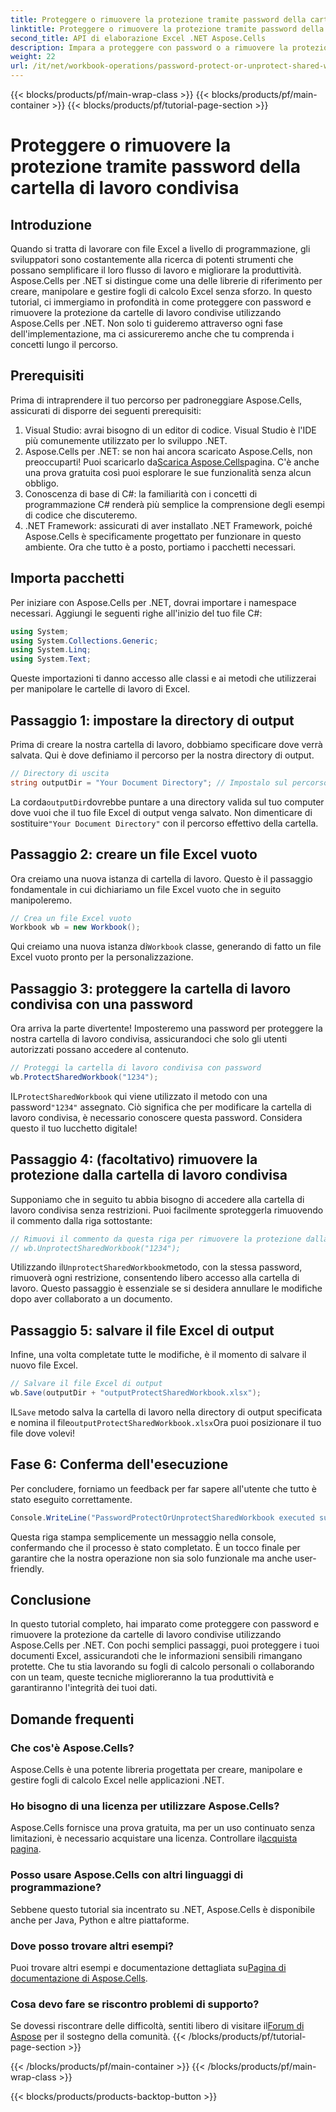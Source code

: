 ```yaml
---
title: Proteggere o rimuovere la protezione tramite password della cartella di lavoro condivisa
linktitle: Proteggere o rimuovere la protezione tramite password della cartella di lavoro condivisa
second_title: API di elaborazione Excel .NET Aspose.Cells
description: Impara a proteggere con password o a rimuovere la protezione dalle cartelle di lavoro Excel condivise usando Aspose.Cells per .NET con questa guida passo-passo. Migliora la sicurezza dei tuoi documenti.
weight: 22
url: /it/net/workbook-operations/password-protect-or-unprotect-shared-workbook/
---
```


{{< blocks/products/pf/main-wrap-class >}}
{{< blocks/products/pf/main-container >}}
{{< blocks/products/pf/tutorial-page-section >}}

# Proteggere o rimuovere la protezione tramite password della cartella di lavoro condivisa

## Introduzione
Quando si tratta di lavorare con file Excel a livello di programmazione, gli sviluppatori sono costantemente alla ricerca di potenti strumenti che possano semplificare il loro flusso di lavoro e migliorare la produttività. Aspose.Cells per .NET si distingue come una delle librerie di riferimento per creare, manipolare e gestire fogli di calcolo Excel senza sforzo. In questo tutorial, ci immergiamo in profondità in come proteggere con password e rimuovere la protezione da cartelle di lavoro condivise utilizzando Aspose.Cells per .NET. Non solo ti guideremo attraverso ogni fase dell'implementazione, ma ci assicureremo anche che tu comprenda i concetti lungo il percorso.
## Prerequisiti
Prima di intraprendere il tuo percorso per padroneggiare Aspose.Cells, assicurati di disporre dei seguenti prerequisiti:
1. Visual Studio: avrai bisogno di un editor di codice. Visual Studio è l'IDE più comunemente utilizzato per lo sviluppo .NET.
2.  Aspose.Cells per .NET: se non hai ancora scaricato Aspose.Cells, non preoccuparti! Puoi scaricarlo da[Scarica Aspose.Cells](https://releases.aspose.com/cells/net/)pagina. C'è anche una prova gratuita così puoi esplorare le sue funzionalità senza alcun obbligo.
3. Conoscenza di base di C#: la familiarità con i concetti di programmazione C# renderà più semplice la comprensione degli esempi di codice che discuteremo.
4. .NET Framework: assicurati di aver installato .NET Framework, poiché Aspose.Cells è specificamente progettato per funzionare in questo ambiente.
Ora che tutto è a posto, portiamo i pacchetti necessari.
## Importa pacchetti
Per iniziare con Aspose.Cells per .NET, dovrai importare i namespace necessari. Aggiungi le seguenti righe all'inizio del tuo file C#:
```csharp
using System;
using System.Collections.Generic;
using System.Linq;
using System.Text;
```
Queste importazioni ti danno accesso alle classi e ai metodi che utilizzerai per manipolare le cartelle di lavoro di Excel.
## Passaggio 1: impostare la directory di output
Prima di creare la nostra cartella di lavoro, dobbiamo specificare dove verrà salvata. Qui è dove definiamo il percorso per la nostra directory di output.
```csharp
// Directory di uscita
string outputDir = "Your Document Directory"; // Impostalo sul percorso di output desiderato
```
 La corda`outputDir`dovrebbe puntare a una directory valida sul tuo computer dove vuoi che il tuo file Excel di output venga salvato. Non dimenticare di sostituire`"Your Document Directory"` con il percorso effettivo della cartella.
## Passaggio 2: creare un file Excel vuoto
Ora creiamo una nuova istanza di cartella di lavoro. Questo è il passaggio fondamentale in cui dichiariamo un file Excel vuoto che in seguito manipoleremo. 
```csharp
// Crea un file Excel vuoto
Workbook wb = new Workbook();
```
 Qui creiamo una nuova istanza di`Workbook` classe, generando di fatto un file Excel vuoto pronto per la personalizzazione.
## Passaggio 3: proteggere la cartella di lavoro condivisa con una password
Ora arriva la parte divertente! Imposteremo una password per proteggere la nostra cartella di lavoro condivisa, assicurandoci che solo gli utenti autorizzati possano accedere al contenuto.
```csharp
// Proteggi la cartella di lavoro condivisa con password
wb.ProtectSharedWorkbook("1234");
```
 IL`ProtectSharedWorkbook` qui viene utilizzato il metodo con una password`"1234"` assegnato. Ciò significa che per modificare la cartella di lavoro condivisa, è necessario conoscere questa password. Considera questo il tuo lucchetto digitale!
## Passaggio 4: (facoltativo) rimuovere la protezione dalla cartella di lavoro condivisa
Supponiamo che in seguito tu abbia bisogno di accedere alla cartella di lavoro condivisa senza restrizioni. Puoi facilmente sproteggerla rimuovendo il commento dalla riga sottostante:
```csharp
// Rimuovi il commento da questa riga per rimuovere la protezione dalla cartella di lavoro condivisa
// wb.UnprotectSharedWorkbook("1234");
```
 Utilizzando il`UnprotectSharedWorkbook`metodo, con la stessa password, rimuoverà ogni restrizione, consentendo libero accesso alla cartella di lavoro. Questo passaggio è essenziale se si desidera annullare le modifiche dopo aver collaborato a un documento.
## Passaggio 5: salvare il file Excel di output
Infine, una volta completate tutte le modifiche, è il momento di salvare il nuovo file Excel.
```csharp
// Salvare il file Excel di output
wb.Save(outputDir + "outputProtectSharedWorkbook.xlsx");
```
 IL`Save` metodo salva la cartella di lavoro nella directory di output specificata e nomina il file`outputProtectSharedWorkbook.xlsx`Ora puoi posizionare il tuo file dove volevi!
## Fase 6: Conferma dell'esecuzione
Per concludere, forniamo un feedback per far sapere all'utente che tutto è stato eseguito correttamente.
```csharp
Console.WriteLine("PasswordProtectOrUnprotectSharedWorkbook executed successfully.\r\n");
```
Questa riga stampa semplicemente un messaggio nella console, confermando che il processo è stato completato. È un tocco finale per garantire che la nostra operazione non sia solo funzionale ma anche user-friendly.
## Conclusione
In questo tutorial completo, hai imparato come proteggere con password e rimuovere la protezione da cartelle di lavoro condivise utilizzando Aspose.Cells per .NET. Con pochi semplici passaggi, puoi proteggere i tuoi documenti Excel, assicurandoti che le informazioni sensibili rimangano protette. Che tu stia lavorando su fogli di calcolo personali o collaborando con un team, queste tecniche miglioreranno la tua produttività e garantiranno l'integrità dei tuoi dati.
## Domande frequenti
### Che cos'è Aspose.Cells?
Aspose.Cells è una potente libreria progettata per creare, manipolare e gestire fogli di calcolo Excel nelle applicazioni .NET.
### Ho bisogno di una licenza per utilizzare Aspose.Cells?
 Aspose.Cells fornisce una prova gratuita, ma per un uso continuato senza limitazioni, è necessario acquistare una licenza. Controllare il[acquista pagina](https://purchase.aspose.com/buy).
### Posso usare Aspose.Cells con altri linguaggi di programmazione?
Sebbene questo tutorial sia incentrato su .NET, Aspose.Cells è disponibile anche per Java, Python e altre piattaforme.
### Dove posso trovare altri esempi?
 Puoi trovare altri esempi e documentazione dettagliata su[Pagina di documentazione di Aspose.Cells](https://reference.aspose.com/cells/net/).
### Cosa devo fare se riscontro problemi di supporto?
 Se dovessi riscontrare delle difficoltà, sentiti libero di visitare il[Forum di Aspose](https://forum.aspose.com/c/cells/9) per il sostegno della comunità.
{{< /blocks/products/pf/tutorial-page-section >}}

{{< /blocks/products/pf/main-container >}}
{{< /blocks/products/pf/main-wrap-class >}}

{{< blocks/products/products-backtop-button >}}
